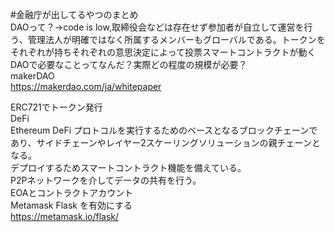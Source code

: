 #金融庁が出してるやつのまとめ  
DAOって？->code is low,取締役会などは存在せず参加者が自立して運営を行う、管理法人が明確ではなく所属するメンバーもグローバルである。トークンをそれぞれが持ちそれぞれの意思決定によって投票スマートコントラクトが動く  
DAOで必要なことってなんだ？実際どの程度の規模が必要？  
makerDAO  
https://makerdao.com/ja/whitepaper  
   
 ERC721でトークン発行  
 DeFi  
 Ethereum DeFi プロトコルを実行するためのベースとなるブロックチェーンであり、サイドチェーンやレイヤー2スケーリングソリューションの親チェーンとなる。  
デプロイするためスマートコントラクト機能を備えている。  
P2Pネットワークを介してデータの共有を行う。  
EOAとコントラクトアカウント  
Metamask Flask を有効にする  
https://metamask.io/flask/  

